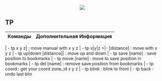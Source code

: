 <p align="center"><img src="https://github.com/war100ck/others/blob/master/terabooxlogo.svg"></p>

## TP
| Команды | Дополнительная Информация
| ------------- | ------------- |

| - tp x y z|  : move manual with x y z
| - tp x|y|z +|- [distance] : move with x y z
| - tp up|down [distance]|  : move up and down
| - tp save [name]  : save position to bookmarks
| - tp move [name] : move to save position in bookmarks
| - tp del [name]  : remove save position from bookmarks
| - tp coord  : get your coord zone_id x y z
| - tp blink  : blink to front
| - tp back  : undo last blin
